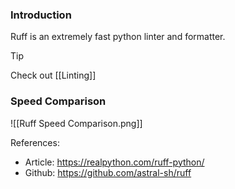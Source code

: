 ### Introduction
Ruff is an extremely fast python linter and formatter.

>[!tip]
>Check out [[Linting]]

### Speed Comparison
![[Ruff Speed Comparison.png]]

References: 
- Article: https://realpython.com/ruff-python/
- Github: https://github.com/astral-sh/ruff

